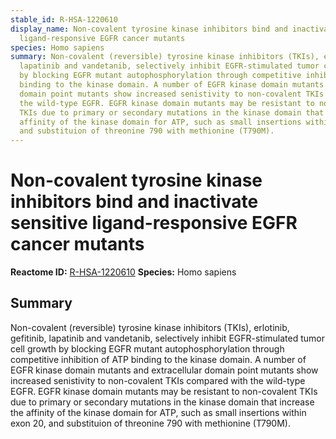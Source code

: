 ```yaml
---
stable_id: R-HSA-1220610
display_name: Non-covalent tyrosine kinase inhibitors bind and inactivate sensitive
  ligand-responsive EGFR cancer mutants
species: Homo sapiens
summary: Non-covalent (reversible) tyrosine kinase inhibitors (TKIs), erlotinib, gefitinib,
  lapatinib and vandetanib, selectively inhibit EGFR-stimulated tumor cell growth
  by blocking EGFR mutant autophosphorylation through competitive inhibition of ATP
  binding to the kinase domain. A number of EGFR kinase domain mutants and extracellular
  domain point mutants show increased senistivity to non-covalent TKIs compared with
  the wild-type EGFR. EGFR kinase domain mutants may be resistant to non-covalent
  TKIs due to primary or secondary mutations in the kinase domain that increase the
  affinity of the kinase domain for ATP, such as small insertions within exon 20,
  and substituion of threonine 790 with methionine (T790M).
---
```


# Non-covalent tyrosine kinase inhibitors bind and inactivate sensitive ligand-responsive EGFR cancer mutants
**Reactome ID:** [R-HSA-1220610](https://reactome.org/content/detail/R-HSA-1220610)
**Species:** Homo sapiens

## Summary

Non-covalent (reversible) tyrosine kinase inhibitors (TKIs), erlotinib, gefitinib, lapatinib and vandetanib, selectively inhibit EGFR-stimulated tumor cell growth by blocking EGFR mutant autophosphorylation through competitive inhibition of ATP binding to the kinase domain. A number of EGFR kinase domain mutants and extracellular domain point mutants show increased senistivity to non-covalent TKIs compared with the wild-type EGFR. EGFR kinase domain mutants may be resistant to non-covalent TKIs due to primary or secondary mutations in the kinase domain that increase the affinity of the kinase domain for ATP, such as small insertions within exon 20, and substituion of threonine 790 with methionine (T790M).
